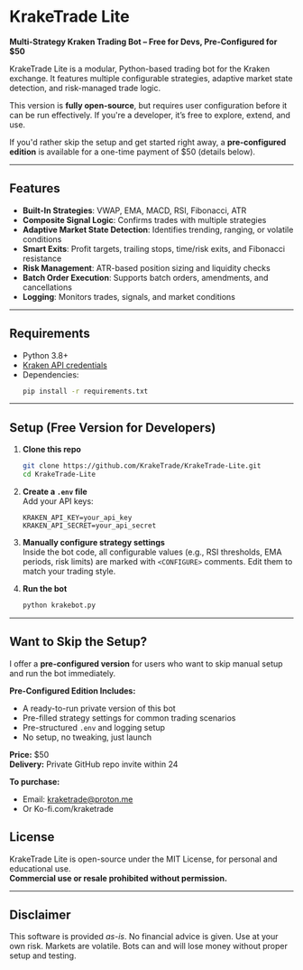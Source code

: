 # KrakeTrade Lite

**Multi-Strategy Kraken Trading Bot – Free for Devs, Pre-Configured for $50**

KrakeTrade Lite is a modular, Python-based trading bot for the Kraken exchange. It features multiple configurable strategies, adaptive market state detection, and risk-managed trade logic.

This version is **fully open-source**, but requires user configuration before it can be run effectively. If you're a developer, it’s free to explore, extend, and use.

If you'd rather skip the setup and get started right away, a **pre-configured edition** is available for a one-time payment of $50 (details below).

---

## Features

- **Built-In Strategies**: VWAP, EMA, MACD, RSI, Fibonacci, ATR
- **Composite Signal Logic**: Confirms trades with multiple strategies
- **Adaptive Market State Detection**: Identifies trending, ranging, or volatile conditions
- **Smart Exits**: Profit targets, trailing stops, time/risk exits, and Fibonacci resistance
- **Risk Management**: ATR-based position sizing and liquidity checks
- **Batch Order Execution**: Supports batch orders, amendments, and cancellations
- **Logging**: Monitors trades, signals, and market conditions

---

## Requirements

- Python 3.8+
- [Kraken API credentials](https://support.kraken.com/hc/en-us/articles/360022839451-How-to-generate-an-API-key)
- Dependencies:
  ```bash
  pip install -r requirements.txt
  ```

---

## Setup (Free Version for Developers)

1. **Clone this repo**  
   ```bash
   git clone https://github.com/KrakeTrade/KrakeTrade-Lite.git
   cd KrakeTrade-Lite
   ```

2. **Create a `.env` file**  
   Add your API keys:
   ```
   KRAKEN_API_KEY=your_api_key
   KRAKEN_API_SECRET=your_api_secret
   ```

3. **Manually configure strategy settings**  
   Inside the bot code, all configurable values (e.g., RSI thresholds, EMA periods, risk limits) are marked with `<CONFIGURE>` comments. Edit them to match your trading style.

4. **Run the bot**  
   ```bash
   python krakebot.py
   ```

---

## Want to Skip the Setup?

I offer a **pre-configured version** for users who want to skip manual setup and run the bot immediately.

**Pre-Configured Edition Includes:**
- A ready-to-run private version of this bot
- Pre-filled strategy settings for common trading scenarios
- Pre-structured `.env` and logging setup
- No setup, no tweaking, just launch

**Price:** $50  
**Delivery:** Private GitHub repo invite within 24 

**To purchase:**  
- Email: kraketrade@proton.me  
- Or Ko-fi.com/kraketrade

## License

KrakeTrade Lite is open-source under the MIT License, for personal and educational use.  
**Commercial use or resale prohibited without permission.**

---

## Disclaimer

This software is provided *as-is*. No financial advice is given. Use at your own risk. Markets are volatile. Bots can and will lose money without proper setup and testing.
